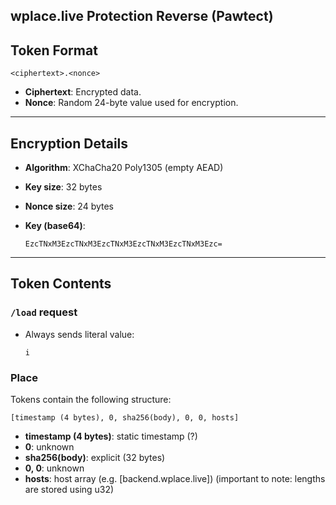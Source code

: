 wplace.live Protection Reverse (Pawtect)
---

## Token Format

```
<ciphertext>.<nonce>
```

- **Ciphertext**: Encrypted data.
- **Nonce**: Random 24-byte value used for encryption.

---

## Encryption Details

- **Algorithm**: XChaCha20 Poly1305 (empty AEAD)
- **Key size**: 32 bytes
- **Nonce size**: 24 bytes
- **Key (base64)**:

  ```
  EzcTNxM3EzcTNxM3EzcTNxM3EzcTNxM3EzcTNxM3Ezc=
  ```

---

## Token Contents

### `/load` request
- Always sends literal value:
  ```
  i
  ```

### Place
Tokens contain the following structure:

```
[timestamp (4 bytes), 0, sha256(body), 0, 0, hosts]
```

- **timestamp (4 bytes)**: static timestamp (?)
- **0**: unknown
- **sha256(body)**: explicit (32 bytes)
- **0, 0**: unknown
- **hosts**: host array (e.g. [backend.wplace.live]) (important to note: lengths are stored using u32)